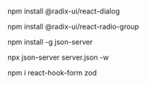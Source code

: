 ###

npm install @radix-ui/react-dialog

npm install @radix-ui/react-radio-group

npm install -g json-server

npx json-server server.json -w

npm i react-hook-form zod